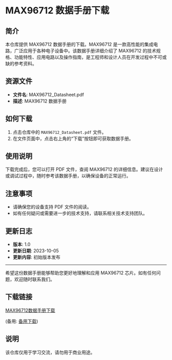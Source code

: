 # MAX96712 数据手册下载

## 简介

本仓库提供 MAX96712 数据手册的下载。MAX96712 是一款高性能的集成电路，广泛应用于各种电子设备中。该数据手册详细介绍了 MAX96712 的技术规格、功能特性、应用电路以及操作指南，是工程师和设计人员在开发过程中不可或缺的参考资料。

## 资源文件

- **文件名**: MAX96712_Datasheet.pdf
- **描述**: MAX96712 数据手册

## 如何下载

1. 点击仓库中的 `MAX96712_Datasheet.pdf` 文件。
2. 在文件页面中，点击右上角的“下载”按钮即可获取数据手册。

## 使用说明

下载完成后，您可以打开 PDF 文件，查阅 MAX96712 的详细信息。建议在设计或调试过程中，随时参考该数据手册，以确保设备的正常运行。

## 注意事项

- 请确保您的设备支持 PDF 文件的阅读。
- 如有任何疑问或需要进一步的技术支持，请联系相关技术支持团队。

## 更新日志

- **版本**: 1.0
- **更新日期**: 2023-10-05
- **更新内容**: 初始版本发布

---

希望这份数据手册能够帮助您更好地理解和应用 MAX96712 芯片。如有任何问题，欢迎随时联系我们。

## 下载链接
[MAX96712数据手册下载](https://pan.quark.cn/s/578f17dae8e8) 

(备用: [备用下载](https://pan.baidu.com/s/1DwpWj08D3fHBxWmk85i6JA?pwd=uf4k))

## 说明

该仓库仅用于学习交流，请勿用于商业用途。
